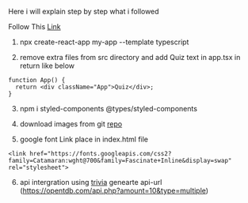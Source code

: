 Here i will explain step by step what i followed

Follow This [Link](https://www.youtube.com/watch?v=F2JCjVSZlG0&t=134s)

1. npx create-react-app my-app --template typescript

2. remove extra files from src directory and add Quiz text in app.tsx in return like below

```
function App() {
  return <div className="App">Quiz</div>;
}

```

3. npm i styled-components @types/styled-components

4. download images from git [repo](https://github.com/weibenfalk/react-quiz)

5. google font Link place in index.html file

```
<link href="https://fonts.googleapis.com/css2?family=Catamaran:wght@700&family=Fascinate+Inline&display=swap" rel="stylesheet">
```

6. api intergration using [trivia](https://opentdb.com/api_config.php) genearte api-url (https://opentdb.com/api.php?amount=10&type=multiple)
